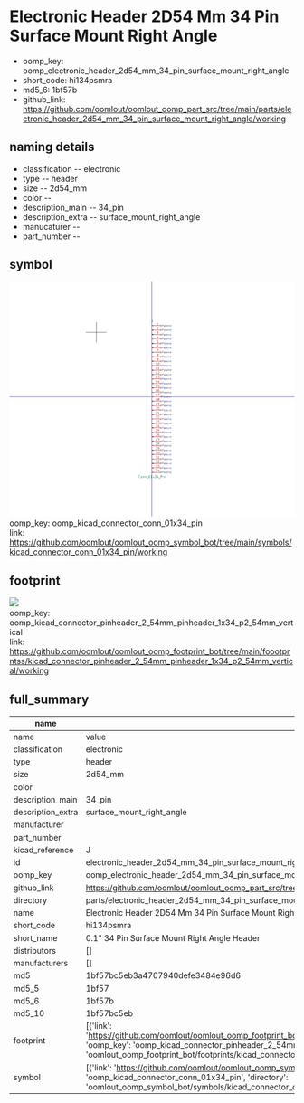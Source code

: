 # Electronic Header 2D54 Mm 34 Pin Surface Mount Right Angle

  
* oomp_key: oomp_electronic_header_2d54_mm_34_pin_surface_mount_right_angle 
* short_code: hi134psmra
* md5_6: 1bf57b  
* github_link: https://github.com/oomlout/oomlout_oomp_part_src/tree/main/parts/electronic_header_2d54_mm_34_pin_surface_mount_right_angle/working  
## naming details
* classification -- electronic
* type -- header
* size -- 2d54_mm
* color -- 
* description_main -- 34_pin
* description_extra -- surface_mount_right_angle
* manucaturer -- 
* part_number -- 



## symbol

![](symbol/0/working/working_600.png)  
oomp_key: oomp_kicad_connector_conn_01x34_pin  
link: https://github.com/oomlout/oomlout_oomp_symbol_bot/tree/main/symbols/kicad_connector_conn_01x34_pin/working  

## footprint

![](footprint/0/working/working_600.png)  
oomp_key: oomp_kicad_connector_pinheader_2_54mm_pinheader_1x34_p2_54mm_vertical  
link: https://github.com/oomlout/oomlout_oomp_footprint_bot/tree/main/foootprntss/kicad_connector_pinheader_2_54mm_pinheader_1x34_p2_54mm_vertical/working  

## full_summary
| name | value | 
| --- | --- | 
| name | value | 
| classification | electronic | 
| type | header | 
| size | 2d54_mm | 
| color |  | 
| description_main | 34_pin | 
| description_extra | surface_mount_right_angle | 
| manufacturer |  | 
| part_number |  | 
| kicad_reference | J | 
| id | electronic_header_2d54_mm_34_pin_surface_mount_right_angle | 
| oomp_key | oomp_electronic_header_2d54_mm_34_pin_surface_mount_right_angle | 
| github_link | https://github.com/oomlout/oomlout_oomp_part_src/tree/main/parts/electronic_header_2d54_mm_34_pin_surface_mount_right_angle/working | 
| directory | parts/electronic_header_2d54_mm_34_pin_surface_mount_right_angle | 
| name | Electronic Header 2D54 Mm 34 Pin Surface Mount Right Angle | 
| short_code | hi134psmra | 
| short_name | 0.1" 34 Pin Surface Mount Right Angle Header | 
| distributors | [] | 
| manufacturers | [] | 
| md5 | 1bf57bc5eb3a4707940defe3484e96d6 | 
| md5_5 | 1bf57 | 
| md5_6 | 1bf57b | 
| md5_10 | 1bf57bc5eb | 
| footprint | [{'link': 'https://github.com/oomlout/oomlout_oomp_footprint_bot/tree/main/foootprntss/kicad_connector_pinheader_2_54mm_pinheader_1x34_p2_54mm_vertical', 'oomp_key': 'oomp_kicad_connector_pinheader_2_54mm_pinheader_1x34_p2_54mm_vertical', 'directory': 'oomlout_oomp_footprint_bot/footprints/kicad_connector_pinheader_2_54mm_pinheader_1x34_p2_54mm_vertical//working/working.kicad_mod'}] | 
| symbol | [{'link': 'https://github.com/oomlout/oomlout_oomp_symbol_bot/tree/main/symbols/kicad_connector_conn_01x34_pin', 'oomp_key': 'oomp_kicad_connector_conn_01x34_pin', 'directory': 'oomlout_oomp_symbol_bot/symbols/kicad_connector_conn_01x34_pin//working/working.kicad_sym'}] | 
